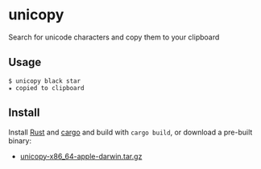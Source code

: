# unicopy

Search for unicode characters and copy them to your clipboard

## Usage

    $ unicopy black star
    ★ copied to clipboard

## Install

Install [Rust](http://www.rust-lang.org/) and [cargo](https://github.com/rust-lang/cargo)
and build with `cargo build`, or download a pre-built binary:

* [unicopy-x86_64-apple-darwin.tar.gz](https://www.dropbox.com/s/jcfsi4h8vlchky0/unicopy-x86_64-apple-darwin.tar.gz?dl=0)
